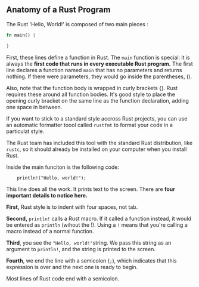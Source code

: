 ## Anatomy of a Rust Program 

The Rust 'Hello, World!' is composed of two main pieces : 

```rs
fn main() {

}
``` 
First, these lines define a function in Rust. The ```main``` function is special: it is always 
the **first code that runs in every executable Rust program.** The first line declares a function named ```main``` that has no parameters and returns nothing. If there were parameters, they 
would go inside the parentheses, ().

Also, note that the function body is wrapped in curly brackets {}. Rust requires these 
around all function bodies. It's good style to place the opening curly bracket on the same
line as the function declaration, adding one space in between. 

If you want to stick to a standard style accross Rust projects, you can use an automatic 
formatter toool called ```rustfmt``` to format your code in a particulat style. 

The Rust team has included this tool with the standard Rust distribution, like ```rustc```, 
so it should already be installed on your computer when you install Rust. 

Inside the main funciton is the following code:

```    println!("Hello, world!");```

This line does all the work. It prints text to the screen. 
There are **four important details to notice here.**

**First,** Rust style is to indent with four spaces, not tab. 

**Second,** ```println!``` calls a Rust macro. If it called a function instead, it would be 
entered as ```println``` (wihout the !). Using a ```!``` means that you're calling a macro
instead of a normal function. 


**Third**, you see the ```"Hello, world!"```string. We pass this string as an argument to
```println!```, and the string is printed to the screen. 

**Fourth**, we end the line with a semicolon (```;```), which indicates that this expression
is over and the next one is ready to begin. 

Most lines of Rust code end with a semicolon. 
